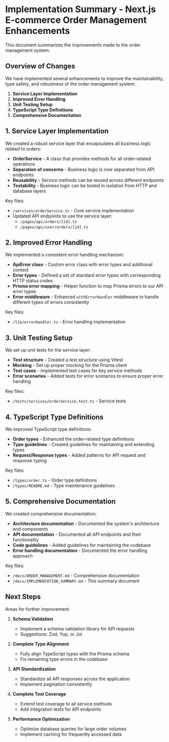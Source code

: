 # Implementation Summary - Next.js E-commerce Order Management Enhancements

This document summarizes the improvements made to the order management system.

## Overview of Changes

We have implemented several enhancements to improve the maintainability, type safety, and robustness of the order management system:

1. **Service Layer Implementation**
2. **Improved Error Handling**
3. **Unit Testing Setup**
4. **TypeScript Type Definitions**
5. **Comprehensive Documentation**

## 1. Service Layer Implementation

We created a robust service layer that encapsulates all business logic related to orders:

- **OrderService** - A class that provides methods for all order-related operations
- **Separation of concerns** - Business logic is now separated from API endpoints
- **Reusability** - Service methods can be reused across different endpoints
- **Testability** - Business logic can be tested in isolation from HTTP and database layers

Key files:
- `/services/orderService.ts` - Core service implementation
- Updated API endpoints to use the service layer:
  - `/pages/api/orders/[id].ts`
  - `/pages/api/user/orders/[id].ts`

## 2. Improved Error Handling

We implemented a consistent error handling mechanism:

- **ApiError class** - Custom error class with error types and additional context
- **Error types** - Defined a set of standard error types with corresponding HTTP status codes
- **Prisma error mapping** - Helper function to map Prisma errors to our API error types
- **Error middleware** - Enhanced `withErrorHandler` middleware to handle different types of errors consistently

Key files:
- `/lib/errorHandler.ts` - Error handling implementation

## 3. Unit Testing Setup

We set up unit tests for the service layer:

- **Test structure** - Created a test structure using Vitest
- **Mocking** - Set up proper mocking for the Prisma client
- **Test cases** - Implemented test cases for key service methods
- **Error scenarios** - Added tests for error scenarios to ensure proper error handling

Key files:
- `/tests/services/orderService.test.ts` - Service tests

## 4. TypeScript Type Definitions

We improved TypeScript type definitions:

- **Order types** - Enhanced the order-related type definitions
- **Type guidelines** - Created guidelines for maintaining and extending types
- **Request/Response types** - Added patterns for API request and response typing

Key files:
- `/types/order.ts` - Order type definitions
- `/types/README.md` - Type maintenance guidelines

## 5. Comprehensive Documentation

We created comprehensive documentation:

- **Architecture documentation** - Documented the system's architecture and components
- **API documentation** - Documented all API endpoints and their functionality
- **Code guidelines** - Added guidelines for maintaining the codebase
- **Error handling documentation** - Documented the error handling approach

Key files:
- `/docs/ORDER_MANAGEMENT.md` - Comprehensive documentation
- `/docs/IMPLEMENTATION_SUMMARY.md` - This summary document

## Next Steps

Areas for further improvement:

1. **Schema Validation**
   - Implement a schema validation library for API requests
   - Suggestions: Zod, Yup, or Joi

2. **Complete Type Alignment**
   - Fully align TypeScript types with the Prisma schema
   - Fix remaining type errors in the codebase

3. **API Standardization**
   - Standardize all API responses across the application
   - Implement pagination consistently

4. **Complete Test Coverage**
   - Extend test coverage to all service methods
   - Add integration tests for API endpoints

5. **Performance Optimization**
   - Optimize database queries for large order volumes
   - Implement caching for frequently accessed data 